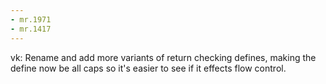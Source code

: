 ```yaml
---
- mr.1971
- mr.1417
---
```

vk: Rename and add more variants of return checking defines, making the define
now be all caps so it's easier to see if it effects flow control.
